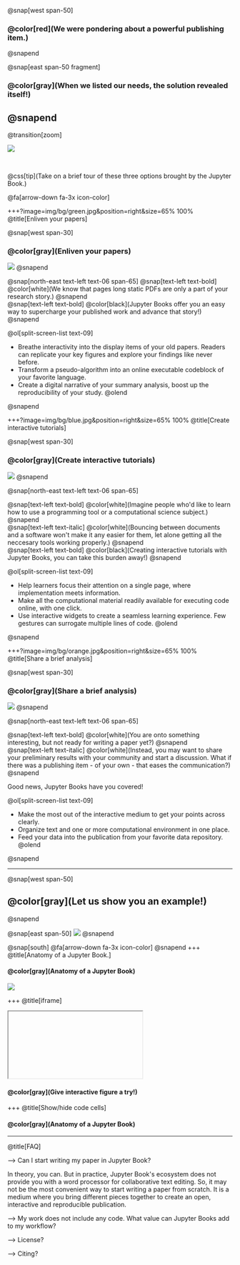 @snap[west span-50]
### @color[red](We were pondering about a powerful publishing item.)
@snapend

@snap[east span-50 fragment]
### @color[gray](When we listed our needs, the solution revealed itself!)  
@snapend
---
@transition[zoom]


![](assets/img/cover.png)


<br>

@css[tip](Take on a brief tour of these three options brought by the Jupyter Book.)

@fa[arrow-down fa-3x icon-color]


+++?image=img/bg/green.jpg&position=right&size=65% 100% 
@title[Enliven your papers]

@snap[west span-30]
### @color[gray](Enliven your papers)  
![](assets/img/leafgreen.png)
@snapend


@snap[north-east text-left text-06 span-65]
@snap[text-left text-bold]
@color[white](We know that pages long static PDFs are only a part of your research story.)
@snapend
<br>
@snap[text-left text-bold]
@color[black](Jupyter Books offer you an easy way to supercharge your published work and advance that story!)
@snapend
<br>

@ol[split-screen-list text-09]
- Breathe interactivity into the display items of your old papers. Readers can replicate your key figures and explore your findings like never before. 
- Transform a pseudo-algorithm into an online executable codeblock of your favorite language.   
- Create a digital narrative of your summary analysis, boost up the reproducibility of your study.
@olend

@snapend


+++?image=img/bg/blue.jpg&position=right&size=65% 100% 
@title[Create interactive tutorials]

@snap[west span-30]
### @color[gray](Create interactive tutorials)  
![](assets/img/hatblue.png)
@snapend

@snap[north-east text-left text-06 span-65]

@snap[text-left text-bold]
@color[white](Imagine people who'd like to learn how to use a programming tool or a computational science subject.)  
@snapend
<br>
@snap[text-left text-italic]
@color[white](Bouncing between documents and a software won't make it any easier for them, let alone getting all the neccesary tools working properly.)
@snapend
<br>
@snap[text-left text-bold]
@color[black](Creating interactive tutorials with Jupyter Books, you can take this burden away!)
@snapend
<br>

@ol[split-screen-list text-09]
- Help learners focus their attention on a single page, where implementation meets information. 
- Make all the computational material readily available for executing code online, with one click.  
- Use interactive widgets to create a seamless learning experience. Few gestures can surrogate multiple lines of code.
@olend


@snapend


+++?image=img/bg/orange.jpg&position=right&size=65% 100% 
@title[Share a brief analysis]

@snap[west span-30]
### @color[gray](Share a brief analysis)  
![](assets/img/shareorange.png)
@snapend


@snap[north-east text-left text-06 span-65]

@snap[text-left text-bold]
@color[white](You are onto something interesting, but not ready for writing a paper yet?)
@snapend
<br>
@snap[text-left text-italic]
@color[white](Instead, you may want to share your preliminary results with your community and start a discussion. What if there was a publishing item - of your own - that eases the communication?)
@snapend

Good news, Jupyter Books have you covered!   

@ol[split-screen-list text-09]
- Make the most out of the interactive medium to get your points across clearly.  
- Organize text and one or more computational environment in one place.  
- Feed your data into the publication from your favorite data repository. 
@olend


@snapend



---

@snap[west span-50]
## @color[gray](Let us show you an example!)
@snapend

@snap[east span-50]
![](assets/img/jbook.png)
@snapend

@snap[south]
@fa[arrow-down fa-3x icon-color]
@snapend
+++
@title[Anatomy of a Jupyter Book.]

#### @color[gray](Anatomy of a Jupyter Book)
![](assets/img/gif1.gif)

+++
@title[iframe]

<iframe class="ifrm" data-src="https://brainhack101.github.io/introML-book/01/MAIN_tutorial_intro_to_nilearn.html#interactive-connectome-plotting"></iframe>

#### @color[gray](Give interactive figure a try!)

+++
@title[Show/hide code cells]

#### @color[gray](Anatomy of a Jupyter Book)















---

@title[FAQ]

--> Can I start writing my paper in Jupyter Book? 

In theory, you can. But in practice, Jupyter Book's ecosystem does not provide you with a word processor for collaborative text editing. So, it may not be the most convenient way to start writing a paper from scratch. It is a medium where you bring different pieces together to create an open, interactive and reproducible publication. 

--> My work does not include any code. What value can Jupyter Books add to my workflow? 

--> License? 

--> Citing? 
